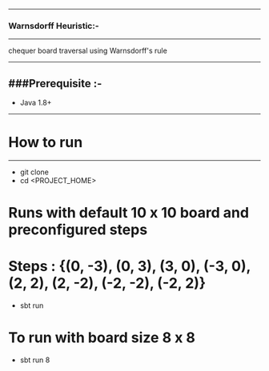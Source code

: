 -----------------------------------------------------------------------
### Warnsdorff Heuristic:-
-----------------------------------------------------------------------

chequer board traversal using Warnsdorff's rule


-----------------------------------------------------------------------
###Prerequisite :-
-----------------------------------------------------------------------

* Java 1.8+

-----------------------------------------------------------------------
# How to run
-----------------------------------------------------------------------
* git clone
* cd <PROJECT_HOME>
# Runs with default 10 x 10 board and preconfigured steps
# Steps : {(0, -3), (0, 3), (3, 0), (-3, 0), (2, 2), (2, -2), (-2, -2), (-2, 2)}
* sbt run
# To run with  board size 8 x 8
* sbt run 8

